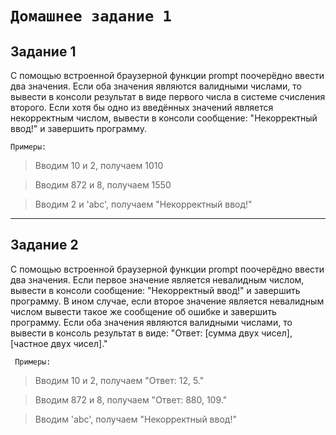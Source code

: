 # `Домашнее задание 1`

## Задание 1

С помощью встроенной браузерной функции prompt поочерёдно ввести два значения. Если оба значения являются валидными числами, то вывести в консоли результат в виде первого числа в системе счисления второго.
Если хотя бы одно из введённых значений является некорректным числом, вывести в консоли сообщение: "Некорректный ввод!" и завершить программу.

`Примеры:`

> Вводим 10 и 2, получаем 1010

> Вводим 872 и 8, получаем 1550

> Вводим 2 и 'abc', получаем "Некорректный ввод!"

<hr>

## Задание 2

С помощью встроенной браузерной функции prompt поочерёдно ввести два значения. Если первое значение является невалидным числом, вывести в консоли сообщение: "Некорректный ввод!" и завершить программу. В ином случае, если второе значение является невалидным числом вывести такое же сообщение об ошибке и завершить программу. Если оба значения являются валидными числами, то вывести в консоль результат в виде: "Ответ: [сумма двух чисел], [частное двух чисел]."

` Примеры:`

> Вводим 10 и 2, получаем "Ответ: 12, 5."

> Вводим 872 и 8, получаем "Ответ: 880, 109."

> Вводим 'abc', получаем "Некорректный ввод!"
